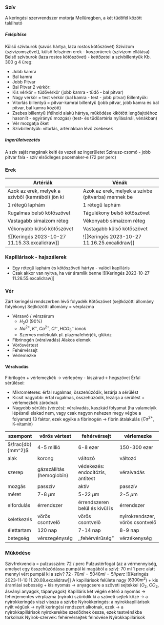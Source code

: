 ### Szív
A keringési szervrendszer motorja
Mellüregben, a két tüdőfél között található
##### Felépítése
Külső szívburok (savós hártya, laza rostos kötőszövet)
Szívizom (szívizomszövet), külső felszínén erek - koszorúerek (szívizom ellátása)
Belső szívburok (laza rostos kötőszövet) - kettőzetei a szívbillentyűk
Kb. 300 g
4 üreg:
- Jobb kamra
- Bal kamra
- Jobb Pitvar
- Bal Pitvar
2 vérkör:
- Kis vérkör = tüdővérkör (jobb kamra - tüdő - bal pitvar)
- Nagy vérkör = test vérkör (bal kamra - test - jobb pitvar)
Billentyűk:
- Vitorlás billentyű = pitvar-kamrai billentyű (jobb pitvar,  jobb kamra és bal pitvar, bal kamra között)
- Zsebes billentyű (félhold alakú hártya, működése kikötött lengőajtóéhoz hasonlít - egyirányú mozgás) (test- és tüdőartéria nyílásánál, vénákban)
- Vér mozgatja őket
- Szívbillentyűk: vitorlás, artériákban lévő zsebesek
##### Ingerületvezetés
A szív saját magának kelti és vezeti az ingerületet
Szinusz-csomó - jobb pitvar fala - szív elsődleges pacemaker-e (72 per perc)
### Erek
|Artériák | Vénák |
| - | - |
| Azok az erek, melyek a szívből (kamrából) jön ki| Azok az erek, melyek a szívbe (pitvarba) mennek be|
| 1 rétegű laphám | 1 rétegű laphám |
| Rugalmas belső kötőszövet | Tágulékony belső kötőszövet |
| Vastagabb simaizom réteg | Vékonyabb simaizom réteg |
| Vékonyabb külső kötőszövet | Vastagabb külső kötőszövet |
| ![[Keringés 2023-10-27 11.15.33.excalidraw]] | ![[Keringés 2023-10-27 11.16.25.excalidraw]] |
### Kapillárisok - hajszálerek
- Egy rétegű laphám és kötőszöveti hártya - valódi kapilláris
- Csak akkor van nyitva, ha vér áramlik benne
![[Keringés 2023-10-27 11.26.55.excalidraw]]

### Vér
Zárt keringési rendszerben lévő folyadék
Kötőszövet (sejtközötti állomány folyékony)
Sejtközötti állomány = vérplazma
- Vérsavó / vérszérum
	- $H_2O$ (90%)
	- $Na^{2+},K^+,Ca^{2+},Cl^-,HCO_3^-$ ionok
	- Szerves molekulák pl. plazmafehérjék, glükóz
- Fibrinogén (véralvadás)
Alakos elemek
- Vörösvértest
- Fehérvérsejt
- Vérlemezke
#### Véralvadás
Fibrilogén + vérlemezkék → vérlepény - kiszárad→ hegszövet
Érfal sérülései:
- Mikrométeres: érfal rugalmas, összehúzódik, lezárja a sérülést
- Kicsit nagyobb: érfal rugalmas, összehúzódik, lezárja a sérülést + vérlemezkék záródnak
- Nagyobb sérülés (vérzés): véralvadás, kaszkád folyamat (ha valamelyik lépésnél elakad nem, vagy csak nagyon nehezen megy végbe a folyamat) 13 faktor, ezek egyike a fibrinogén → fibrin átalakulás ($Ca^{2+}$, K-vitamin)

| szempont | vörös vértest | fehérvérsejt | vérlemezke |
| - | - | - | - |
| $\frac{db}{mm^2}$ | 4-5 millió | 6-8 ezer | 150-300 ezer |
| alak | korong | változó | változó |
| szerep | gázszállítás (hemoglobin) | védekezés: endocitózis, antitest | véralvadás |
|mozgás | passzív | aktív | passzív |
| méret | 7-8 $\mu$m | 5-22 $\mu$m | 2-5 $\mu$m |
| elfordulás | érrendszer | érrendszeren belül és kívül is | érrendszer |
| keletkezés | vörös csontvelő | vörös csontvelő | nyirokrendszer, vörös csontvelő |
| élettartam | 120 nap | 7-14 nap | 8-9 nap |
| betegség | vérszegénység | ,,fehérvérűség” | vérzékenység |
### Működése
Szívfrekvencia = pulzusszám: 72 / perc
Pulzustérfogat (az a vérmennyiség, amelyet egy összehúzódássa pumpál ki magából a szív): 70 ml
1 perc alatt mennyi vért pumpál ki a szív?
$72 \cdot 70ml = 5040ml = 5l / perc$
![[Keringés 2023-11-10 11.20.08.excalidraw]]
A kapillárisok felülete nagy ($6300m^2$) + kis áramlási sebesség + kis nyomás → anyagcsere a szöveti sejtekkel ($O_2$, $CO_2$, ásványi anyagok, tápanyagok)
Kapilláris két végén eltérő a nyomás → fehérjementes vérplazma (nyirok) szűrődik ki a szöveti sejtek közé → a nyirokkeringés viszi vissza a szívbe
Nyirokkeringés: a nyirokkapillárisok nyílt végüek → nyílt keringési rendszert alkotnak, ezek → a nyirokkapillárisok nyirokerekbe szedődnek össze, ezek testvénákba torkolnak
Nyirok-szervek: fehérvérsejtek felnövése
Nyirokkapillárisok
